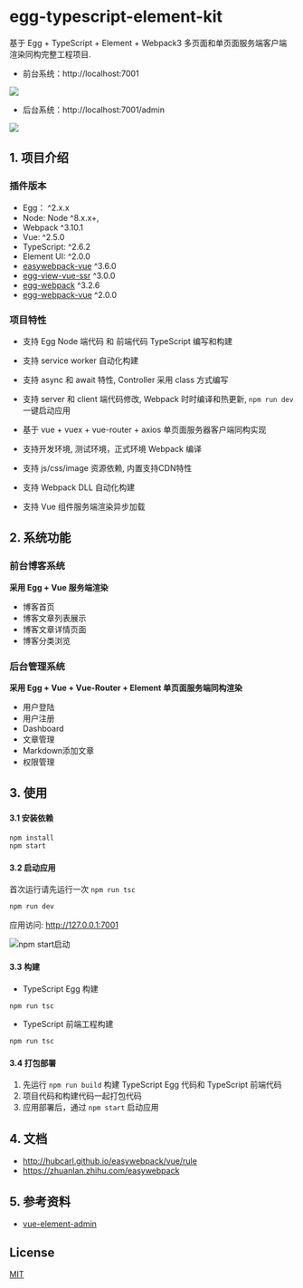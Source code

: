 # egg-typescript-element-kit

基于 Egg + TypeScript + Element + Webpack3 多页面和单页面服务端客户端渲染同构完整工程项目.

- 前台系统：http://localhost:7001

![](https://github.com/hubcarl/egg-typescript-element-kit/blob/master/docs/images/home.png)

- 后台系统：http://localhost:7001/admin

![](https://github.com/hubcarl/egg-typescript-element-kit/blob/master/docs/images/admin.png)


## 1. 项目介绍

### 插件版本

- Egg： ^2.x.x
- Node: Node ^8.x.x+,
- Webpack ^3.10.1
- Vue: ^2.5.0
- TypeScript: ^2.6.2
- Element UI: ^2.0.0
- [easywebpack-vue](https://github.com/hubcarl/easywebpack) ^3.6.0
- [egg-view-vue-ssr](https://github.com/hubcarl/egg-view-vue-ssr) ^3.0.0
- [egg-webpack](https://github.com/hubcarl/egg-webpack) ^3.2.6
- [egg-webpack-vue](https://github.com/hubcarl/egg-webpack-vue) ^2.0.0

### 项目特性

- 支持 Egg Node 端代码 和 前端代码 TypeScript 编写和构建

- 支持 service worker 自动化构建

- 支持 async 和 await 特性, Controller 采用 class 方式编写

- 支持 server 和 client 端代码修改, Webpack 时时编译和热更新, `npm run dev` 一键启动应用

- 基于 vue + vuex + vue-router + axios 单页面服务器客户端同构实现

- 支持开发环境, 测试环境，正式环境 Webpack 编译

- 支持 js/css/image 资源依赖, 内置支持CDN特性

- 支持 Webpack DLL 自动化构建

- 支持 Vue 组件服务端渲染异步加载

## 2. 系统功能

### 前台博客系统

**采用 Egg + Vue 服务端渲染**

- 博客首页
- 博客文章列表展示
- 博客文章详情页面
- 博客分类浏览

### 后台管理系统

**采用 Egg + Vue + Vue-Router + Element 单页面服务端同构渲染**

- 用户登陆
- 用户注册
- Dashboard
- 文章管理
- Markdown添加文章 
- 权限管理

## 3. 使用

#### 3.1 安装依赖

```bash
npm install
npm start
```

#### 3.2 启动应用

首次运行请先运行一次 `npm run tsc`

```bash
npm run dev
```

应用访问: http://127.0.0.1:7001

![npm start启动](https://github.com/hubcarl/egg-typescript-element-kit/blob/master/docs/images/webpack-build.png)


#### 3.3 构建

- TypeScript Egg 构建

```bash
npm run tsc
```

- TypeScript 前端工程构建

```bash
npm run tsc
```

#### 3.4 打包部署

1. 先运行 `npm run build` 构建 TypeScript Egg 代码和 TypeScript 前端代码
2. 项目代码和构建代码一起打包代码
3. 应用部署后，通过 `npm start` 启动应用

## 4. 文档

- http://hubcarl.github.io/easywebpack/vue/rule
- https://zhuanlan.zhihu.com/easywebpack

## 5. 参考资料

- [vue-element-admin](https://github.com/PanJiaChen/vue-element-admin)

## License

[MIT](LICENSE)
